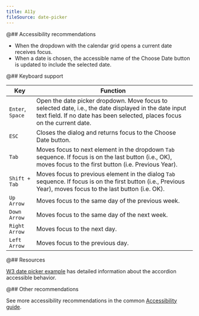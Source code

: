 ```yaml
---
title: A11y
fileSource: date-picker
---
```


@## Accessibility recommendations

- When the dropdown with the calendar grid opens a current date receives focus.
- When a date is chosen, the accessible name of the Choose Date button is updated to include the selected date.

@## Keyboard support

| Key              | Function                                                                                                                                                                           |
| ---------------- | ---------------------------------------------------------------------------------------------------------------------------------------------------------------------------------- |
| `Enter`, `Space` | Open the date picker dropdown. Move focus to selected date, i.e., the date displayed in the date input text field. If no date has been selected, places focus on the current date. |
| `ESC`            | Closes the dialog and returns focus to the Choose Date button.                                                                                                                     |
| `Tab`            | Moves focus to next element in the dropdown `Tab` sequence. If focus is on the last button (i.e., OK), moves focus to the first button (i.e. Previous Year).                       |
| `Shift + Tab`    | Moves focus to previous element in the dialog `Tab` sequence. If focus is on the first button (i.e., Previous Year), moves focus to the last button (i.e. OK).                     |
| `Up Arrow`       | Moves focus to the same day of the previous week.                                                                                                                                  |
| `Down Arrow`     | Moves focus to the same day of the next week.                                                                                                                                      |
| `Right Arrow`    | Moves focus to the next day.                                                                                                                                                       |
| `Left Arrow`     | Moves focus to the previous day.                                                                                                                                                   |

@## Resources

[W3 date picker example](https://www.w3.org/TR/wai-aria-practices/examples/dialog-modal/datepicker-dialog.html) has detailed information about the accordion accessible behavior.

@## Other recommendations

See more accessibility recommendations in the common [Accessibility guide](/core-principles/a11y/).
